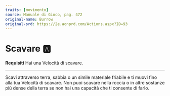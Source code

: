 ```yaml
---
traits: [movimento]
source: Manuale di Gioco, pag. 472
original-name: Burrow
original-srd: https://2e.aonprd.com/Actions.aspx?ID=93
---
```


# Scavare :a:

**Requisiti** Hai una Velocità di scavare.

---

Scavi attraverso terra, sabbia o un simile materiale friabile e ti muovi fino
alla tua Velocità di scavare. Non puoi scavare nella roccia o in altre sostanze
più dense della terra se non hai una capacità che ti consente di farlo.
